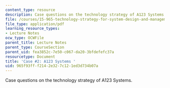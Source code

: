 ```yaml
---
content_type: resource
description: Case questions on the technology strategy of A123 Systems.
file: /courses/15-965-technology-strategy-for-system-design-and-management-spring-2009/965f93fff2142e327c121ed3d734b07a_MIT15_965S09_case02.pdf
file_type: application/pdf
learning_resource_types:
- Lecture Notes
ocw_type: OCWFile
parent_title: Lecture Notes
parent_type: CourseSection
parent_uid: fea3852c-7e50-c067-da20-3bfdefefc37a
resourcetype: Document
title: 'Case #2: A123 Systems '
uid: 965f93ff-f214-2e32-7c12-1ed3d734b07a
---
```

Case questions on the technology strategy of A123 Systems.

